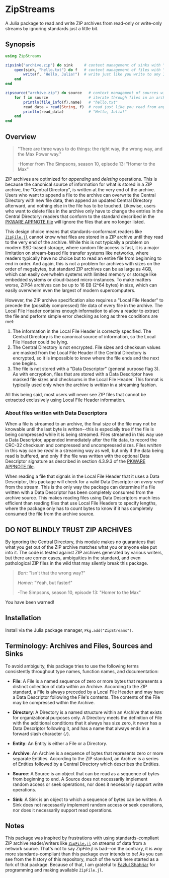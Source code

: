 # ZipStreams
A Julia package to read and write ZIP archives from read-only or write-only streams by
ignoring standards just a little bit.

## Synopsis

```julia
using ZipStreams

zipsink("archive.zip") do sink     # context management of sinks with "do" syntax
    open(sink, "hello.txt") do f   # context management of files with "do" syntax
        write(f, "Hello, Julia!")  # write just like you write to any IO object
    end
end

zipsource("archive.zip") do source   # context management of sources with "do" syntax
    for f in source                  # iterate through files in an archive
        println(file_info(f).name)   # "hello.txt"
        read_data = read(String, f)  # read just like you read from any IO object
        println(read_data)           # "Hello, Julia!"
    end
end
```

## Overview
> "There are three ways to do things: the right way, the wrong way, and the Max Power way."
>
> -Homer from The Simpsons, season 10, episode 13: "Homer to the Max"

ZIP archives are optimized for _appending_ and _deleting_ operations. This is
because the canonical source of information for what is stored in a ZIP archive,
the "Central Directory", is written at the very end of the archive. Users
who want to append a file to the archive can overwrite the Central Directory with
new file data, then append an updated Central Directory afterward, and nothing
else in the file has to be touched. Likewise, users who want to delete files in
the archive only have to change the entries in the Central Directory: readers
that conform to the standard described in the [PKWARE APPNOTE file](https://pkware.cachefly.net/webdocs/casestudies/APPNOTE.TXT)
will ignore the files that are no longer listed.

This design choice means that standards-conformant readers like [`ZipFile.jl`](https://github.com/fhs/ZipFile.jl)
cannot know what files are stored in a ZIP archive until they read to the very end of
the archive. While this is not typically a problem on modern SSD-based storage, where
random file access is fast, it is a major limitation on stream-based file transfer
systems like networks, where readers typically have no choice but to read an
entire file from beginning to end in order. And again, this is not a problem for archives
with sizes on the order of megabytes, but standard ZIP archives can be as large as
4GB, which can easily overwhelm systems with limited memory or storage like
embedded systems or cloud-based micro-instances. To make matters worse, ZIP64
archives can be up to 16 EB (2^64 bytes) in size, which can easily overwhelm even
the largest of modern supercomputers.

However, the ZIP archive specification also requires a "Local File Header" to
precede the (possibly compressed) file data of every file in the archive. The
Local File Header contains enough information to allow a reader to extract the
file and perform simple error checking as long as three conditions are met:
1. The information in the Local File Header is correctly specified. The Central Directory is the canonical source of information, so the Local File Header could be lying.
2. The Central Directory is not encrypted. File sizes and checksum values are masked from the Local File Header if the Central Directory is encrypted, so it is impossible to know where the file ends and the next one begins.
3. The file is not stored with a "Data Descriptor" (general purpose flag 3). As with encryption, files that are stored with a Data Descriptor have masked file sizes and checksums in the Local File Header. This format is typically used only when the archive is _written_ in a streaming fashion.

All this being said, most users will never see ZIP files that cannot be extracted
exclusively using Local File Header information.

### About files written with Data Descriptors

When a file is streamed to an archive, the final size of the file may not be knowable until
the last byte is written--this is especially true if the file is being compressed while it
is being streamed. Files streamed in this way use a Data Descriptor, appended immediately
after the file data, to record the CRC-32 checksum and compressed and uncompressed sizes.
Files _written_ in this way can be _read_ in a streaming way as well, but only if the data
being read is buffered, and only if the file was written with the optional Data Descriptor
signature as described in section 4.3.9.3 of the [PKWARE APPNOTE file](https://pkware.cachefly.net/webdocs/casestudies/APPNOTE.TXT).

When reading a file that signals in the Local File Header that it uses a Data Descriptor,
this package will check for a valid Data Descriptor on _every read_ from the stream. This is
the only way the package can determine if a file written with a Data Descriptor has been
completely consumed from the archive source. This makes reading files using Data Descriptors
much less efficient than reading files that use Local File Headers to specify lengths, where
the package only has to count bytes to know if it has completely consumed the file from the
archive source.

## DO NOT BLINDLY TRUST ZIP ARCHIVES

By ignoring the Central Directory, this module makes no guarantees that what you get out of
the ZIP archive matches what you or anyone else put into it. The code is tested
against ZIP archives generated by various writers, but there are corner cases,
ambiguities in the standard, and even pathological ZIP files in the wild that may
silently break this package.

> _Bart:_ "Isn't that the wrong way?"
>
> _Homer:_ "Yeah, but faster!"
>
> -The Simpsons, season 10, episode 13: "Homer to the Max"

You have been warned!

## Installation

Install via the Julia package manager, `Pkg.add("ZipStreams")`.

## Terminology: Archives and Files, Sources and Sinks

To avoid ambiguity, this package tries to use the following terms consistently
throughout type names, function names, and documentation:

- **File**: A File is a named sequence of zero or more bytes that represents a distinct collection of data within an Archive. According to the ZIP standard, a File is always preceded by a Local File Header and may have a Data Descriptor following the File's contents. The contents of the File may be compressed within the Archive.

- **Directory**: A Directory is a named structure within an Archive that exists for organizational purposes only. A Directory meets the definition of File with the additional conditions that it always has size zero, it never has a Data Descriptor following it, and has a name that always ends in a forward slash character (`/`).

- **Entity**: An Entity is either a File or a Directory.

- **Archive**: An Archive is a sequence of bytes that represents zero or more separate Entities. According to the ZIP standard, an Archive is a series of Entities followed by a Central Directory which describes the Entities.

- **Source**: A Source is an object that can be read as a sequence of bytes from beginning to end. A Source does not necessarily implement random access or seek operations, nor does it necessarily support write operations.

- **Sink**: A Sink is an object to which a sequence of bytes can be written. A Sink does not necessarily implement random access or seek operations, nor does it necessarily support read operations.

## Notes

This package was inspired by frustrations with using standards-compliant ZIP archive
reader/writers like [`ZipFile.jl`](https://github.com/fhs/ZipFile.jl) on streams of data
from a network source. That's not to say ZipFile.jl is bad--on the contrary, it is _way_
more standards-compliant than this package ever intends to be! As you can see from
the history of this repository, much of the work here started as a fork of
that package. Because of that, I am grateful to [Fazlul Shahriar](https://github.com/fhs)
for programming and making available `ZipFile.jl`.

